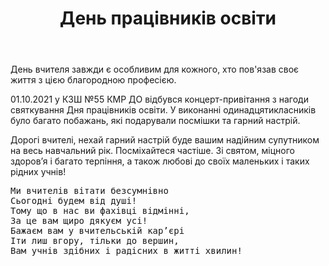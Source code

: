﻿---
title: День працівників освіти
---

День вчителя завжди є особливим для кожного, хто пов'язав своє життя з цією благородною професією.

01.10.2021 у КЗШ №55 КМР ДО відбувся концерт-привітання з нагоди святкування Дня працівників освіти. У виконанні одинадцятикласників було багато побажань, які подарували посмішки та гарний настрій.

Дорогі вчителі, нехай гарний настрій буде вашим надійним супутником на весь навчальний рік. Посміхайтеся частіше. Зі святом, міцного здоров’я і багато терпіння, а також любові до своїх маленьких і таких рідних учнів!

<pre>
Ми вчителів вітати безсумнівно
Сьогодні будем від душі!
Тому що в нас ви фахівці відмінні,
За це вам щиро дякуєм усі!
Бажаєм вам у вчительській кар’єрі
Іти лиш вгору, тільки до вершин,
Вам учнів здібних і радісних в житті хвилин!
</pre>

<slideshow></slideshow>